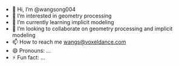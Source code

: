 - 👋 Hi, I’m @wangsong004
- 👀 I’m interested in geometry processing
- 🌱 I’m currently learning implicit modeling
- 💞️ I’m looking to collaborate on geometry processing and implicit modeling
- 📫 How to reach me wangs@voxeldance.com
- 😄 Pronouns: ...
- ⚡ Fun fact: ...

<!---
wangsong004/wangsong004 is a ✨ special ✨ repository because its `README.md` (this file) appears on your GitHub profile.
You can click the Preview link to take a look at your changes.
--->
